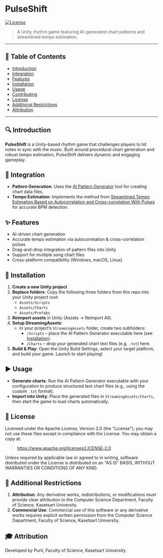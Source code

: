 # PulseShift

[![License](https://img.shields.io/badge/License-Apache%202.0-blue.svg)](https://www.apache.org/licenses/LICENSE-2.0)

> A Unity rhythm game featuring AI-generated chart patterns and streamlined tempo estimation.

---

## 📖 Table of Contents

- [Introduction](#introduction)
- [Integration](#integration)
- [Features](#features)
- [Installation](#installation)
- [Usage](#usage)
- [Contributing](#contributing)
- [License](#license)
- [Additional Restrictions](#additional-restrictions)
- [Attribution](#attribution)

---

## 🔍 Introduction

**PulseShift** is a Unity-based rhythm game that challenges players to hit notes in sync with the music. Built around procedural chart generation and robust tempo estimation, PulseShift delivers dynamic and engaging gameplay.

## 🔗 Integration

- **Pattern Generation**: Uses the [AI Pattern Generator](https://github.com/Pur1t/AI-Pattern-Generator) tool for creating chart data files.
- **Tempo Estimation**: Implements the method from [Streamlined Tempo Estimation Based on Autocorrelation and Cross-correlation With Pulses](https://www.researchgate.net/publication/265130658_Streamlined_Tempo_Estimation_Based_on_Autocorrelation_and_Cross-correlation_With_Pulses) for accurate BPM detection.

## ✨ Features

- AI-driven chart generation
- Accurate tempo estimation via autocorrelation & cross-correlation pulses
- Drag-and-drop integration of pattern files into Unity
- Support for multiple song chart files
- Cross-platform compatibility (Windows, macOS, Linux)

## 🚀 Installation

1. **Create a new Unity project**
2. **Replace folders**: Copy the following three folders from this repo into your Unity project root:
   - `Assets/Scripts`
   - `Assets/Charts`
   - `Assets/Prefabs`
3. **Reimport assets** in Unity (Assets → Reimport All).
4. **Setup StreamingAssets**:
   - In your project’s `StreamingAssets` folder, create two subfolders:
     - `/Scripts` – place the AI Pattern Generator executable here (see [Installation](https://github.com/Pur1t/AI-Pattern-Generator#installation)).
     - `/Charts` – drop your generated chart text files (e.g. `.txt`) here.
5. **Build & Play**: Open the Unity Build Settings, select your target platform, and build your game. Launch to start playing!

## ▶️ Usage

- **Generate charts**: Run the AI Pattern Generator executable with your configuration to produce structured text chart files (e.g., using the custom `.txt` format).
- **Import into Unity**: Place the generated files in `StreamingAssets/Charts`, then start the game to load charts automatically.

## 📄 License

Licensed under the Apache License, Version 2.0 (the "License"); you may not use these files except in compliance with the License. You may obtain a copy at:

> https://www.apache.org/licenses/LICENSE-2.0

Unless required by applicable law or agreed to in writing, software distributed under the License is distributed on an "AS IS" BASIS, WITHOUT WARRANTIES OR CONDITIONS OF ANY KIND.

## 🚫 Additional Restrictions

1. **Attribution**: Any derivative works, redistributions, or modifications must provide clear attribution to the Computer Science Department, Faculty of Science, Kasetsart University.
2. **Commercial Use**: Commercial use of this software or any derivative works requires explicit written permission from the Computer Science Department, Faculty of Science, Kasetsart University.

## 🎓 Attribution

Developed by Purit, Faculty of Science, Kasetsart University.
